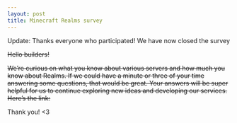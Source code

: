 ```yaml
---
layout: post
title: Minecraft Realms survey
---
```

Update: Thanks everyone who participated! We have now closed the survey

~~Hello builders!~~

~~We’re curious on what you know about various servers and how much you know about Realms. If we could have a minute or three of your time answering some questions, that would be great. Your answers will be super helpful for us to continue exploring new ideas and developing our services. Here’s the link:~~

Thank you! <3
